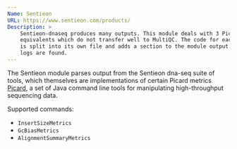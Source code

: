 ```yaml
---
Name: Sentieon
URL: https://www.sentieon.com/products/
Description: >
    Sentieon-dnaseq produces many outputs. This module deals with 3 Picard
    equivalents which do not transfer well to MultiQC. The code for each script
    is split into its own file and adds a section to the module output if
    logs are found.
---
```


The Sentieon module parses output from the Sentieon dna-seq suite of tools,
which themselves are implementations of certain Picard metrics
[Picard](http://broadinstitute.github.io/picard/),
a set of Java command line tools for manipulating high-throughput
sequencing data.

Supported commands:

* `InsertSizeMetrics`
* `GcBiasMetrics`
* `AlignmentSummaryMetrics`

